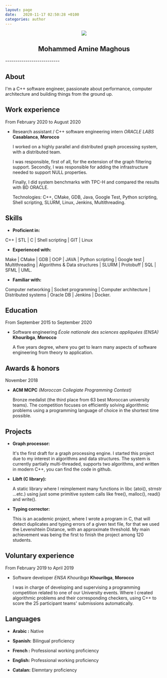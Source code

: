 ```yaml
---
layout: page
date:   2020-11-17 02:50:28 +0100
categories: author
---
```


<center><img src="https://media-exp1.licdn.com/dms/image/C4D03AQHF_TrY5VI8dg/profile-displayphoto-shrink_200_200/0?e=1611187200&v=beta&t=2m1AVkeyVEie3ueJEAAaMKZDLW19VAdVBX9YnKWth_k"></center>
<!-- ![header](https://media-exp1.licdn.com/dms/image/C4D03AQHF_TrY5VI8dg/profile-displayphoto-shrink_200_200/0?e=1611187200&v=beta&t=2m1AVkeyVEie3ueJEAAaMKZDLW19VAdVBX9YnKWth_k) -->

<center> <h2>Mohammed Amine Maghous</h2> </center>
---------------------------

## About
I'm a C++ software engineer, passionate about performance, computer architecture and building things from the ground up.

## Work experience

From February 2020 to August 2020
* Research assistant / C++ software engineering intern *ORACLE LABS* **Casablanca**, **Morocco**

    I worked on a highly parallel and distributed graph processing system,
    with a distributed team.
    
    I was responsible, first of all, for the extension of the graph filtering
    support. Secondly, I was responsible for adding the infrastructure
    needed to support NULL properties.
    
    Finally, I did system benchmarks with TPC-H and compared the results
    with BD ORACLE.
    
    Technologies: C++, CMake, GDB, Java, Google Test, Python scripting, Shell
    scripting, SLURM, Linux, Jenkins, Multithreading.

## Skills
- **Proficient in:** 

C++ | STL | C | Shell scripting | GIT | Linux

- **Experienced with:**

Make | CMake | GDB | OOP | JAVA | Python scripting | Google test |
Multithreading | Algorithms & Data structures | SLURM | Protobuff | SQL | SFML | UML.

- **Familiar with:**

Computer networking | Socket programming | Computer architecture | Distributed systems | Oracle DB | Jenkins | Docker.

## Education

From September 2015 to September 2020
* Software engineering *École nationale des sciences appliquées (ENSA)* **Khouribga**, **Morocco**

    A five years degree, where you get to learn many aspects of software
    engineering from theory to application.

## Awards & honors

November 2018
* **ACM MCPC** *(Moroccan Collegiate Programming Contest)*

    Bronze medalist (the third place from 63 best Moroccan university
    teams).
    The competition focuses on efficiently solving algorithmic problems
    using a programming language of choice in the shortest time possible.

## Projects

* **Graph processor:**

    It's the first draft for a graph processing engine. I started this project due
    to my interest in algorithms and data structures.
    The system is currently partially multi-threaded, supports two algorithms,
    and written in modern C++, you can find the code in github.

* **Libft (C library):**

    A static library where I reimplement many functions in libc (atoi(), strnstr
    ...etc.) using just some primitive system calls like free(), malloc(), read() and
    write().

* **Typing corrector:**

    This is an academic project, where I wrote a program in C, that will detect
    duplicates and typing errors of a given text file, for that we used the
    Levenshtein Distance, with an approximate threshold.
    My main achievement was being the first to finish the project among 120
    students.

## Voluntary experience

From February 2019 to April 2019

* Software developer *ENSA Khouribga* **Khouribga**, **Morocco**

    I was in charge of developing and supervising a
    programming competition related to one of our University events. Where
    I created algorithmic problems and their corresponding checkers, using
    C++ to score the 25 participant teams' submissions automatically.

## Languages

* **Arabic :** Native

* **Spanish:** Bilingual proficiency

* **French :** Professional working proficiency

* **English:** Professional working proficiency

* **Catalan:** Elemntary proficiency
